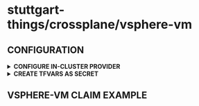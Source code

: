 # stuttgart-things/crossplane/vsphere-vm

## CONFIGURATION

<details><summary><b>CONFIGURE IN-CLUSTER PROVIDER</b></summary>

```bash
kubectl apply -f - <<EOF
---
apiVersion: kubernetes.crossplane.io/v1alpha1
kind: ProviderConfig
metadata:
  name: kubernetes-incluster
spec:
  credentials:
    source: InjectedIdentity
---
apiVersion: tf.upbound.io/v1beta1
kind: ProviderConfig
metadata:
  name: vsphere-vm
spec:
  configuration: |
    terraform {
      backend "kubernetes" {
        secret_suffix     = "vsphere-vm-tfstate" # pragma: allowlist secret
        namespace         = "crossplane-system"
        in_cluster_config = true
      }
    }
EOF
```

```bash
SA=$(kubectl -n crossplane-system get sa -o name | grep provider-kubernetes | sed -e 's|serviceaccount\/|crossplane-system:|g')
kubectl create clusterrolebinding provider-kubernetes-admin-binding --clusterrole cluster-admin --serviceaccount="${SA}"
```

</details>

<details><summary><b>CREATE TFVARS AS SECRET</b></summary>

```bash
# CREATE terraform.tfvars
cat <<EOF > terraform.tfvars
vsphere_user = "<USER>"
vsphere_password = "<PASSWORD>"
vm_ssh_user = "<SSH_USER>"
vm_ssh_password = "<SSH_PASSWORD>"
EOF
```

```bash
# CREATE SECRET
kubectl create secret generic vsphere-tfvars --from-file=terraform.tfvars
```

</details>

## VSPHERE-VM CLAIM EXAMPLE
